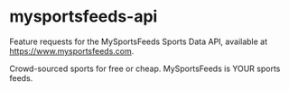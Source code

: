 # mysportsfeeds-api
Feature requests for the MySportsFeeds Sports Data API, available at https://www.mysportsfeeds.com.

Crowd-sourced sports for free or cheap.  MySportsFeeds is YOUR sports feeds.
